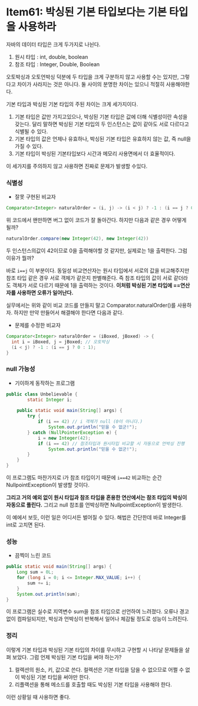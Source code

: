 # Item61: 박싱된 기본 타입보다는 기본 타입을 사용하라

자바의 데이터 타입은 크게 두가지로 나뉜다. 

1. 원시 타입 : int, double, boolean
2. 참조 타입 : Integer, Double, Boolean

오토박싱과 오토언박싱 덕분에 두 타입을 크게 구분하지 않고 사용할 수는 있지만, 그렇다고 차이가 사라지는 것은 아니다. 둘 사이의 분명한 차이는 있으니 적절히 사용해야한다.

기본 타입과 박싱된 기본 타입의 주된 차이는 크게 세가지이다.

1. 기본 타입은 값만 가지고있으나, 박싱된 기본 타입은 값에 더해 식별성이란 속성을 갖는다. 달리 말하면 박싱된 기본 타입의 두 인스턴스는 값이 같아도 서로 다르다고 식별될 수 있다.
2. 기본 타입의 값은 언제나 유효하나, 박싱된 기본 타입은 유효하지 않는 값, 즉 null을 가질 수 있다.
3. 기본 타입이 박싱된 기본타입보다 시간과 메모리 사용면에서 더 효율적이다.

이 세가지를 주의하지 않고 사용하면 진짜로 문제가 발생할 수있다. 



### 식별성

* 잘못 구현된 비교자

```java
Comparator<Integer> naturalOrder = (i, j) -> (i < j) ? -1 : (i == j ? 0 : 1);
```

위 코드에서 왠만하면 버그 없이 코드가 잘 돌아간다. 하지만 다음과 같은 경우 어떻게 될까?

```java
naturalOrder.compare(new Integer(42), new Integer(42))
```

두 인스턴스의값이 42이므로 0을 출력해야할 것 같지만, 실제로는 1을 출력한다. 그럼 이유가 뭘까?

바로 ``i==j`` 이 부분이다. 동일성 비교연산자는 원시 타입에서 서로의 값을 비교해주지만 참조 타입 같은 경우 서로 객체가 같은지 판별해준다. 즉 참조 타입의  값이 서로 같더라도 객체가 서로 다르기 때문에 1을 출력하는 것이다. **이처럼 박싱된 기본 타입에 ==연산자를 사용하면 오류가 일어난다.**

실무에서는 위와 같이 비교 코드를 만들지 말고 Comparator.naturalOrder()를 사용하자. 하지만 만약 만들어서 해결해야 한다면 다음과 같다.

* 문제를 수정한 비교자

```java
Comparator<Integer> naturalOrder = (iBoxed, jBoxed) -> {
  int i = iBoxed, j = jBoxed; // 오토박싱
  (i < j) ? -1 : (i == j ? 0 : 1);
}
```



### null 가능성

* 기이하게 동작하는 프로그램

```java
public class Unbelievable {
		static Integer i;
	
    public static void main(String[] args) {
        try {
            if (i == 42) // i 객체가 null (0이 아니다.)
                System.out.println("믿을 수 없군!");
        } catch (NullPointerException e) {
            i = new Integer(42);
            if (i == 42) // 참조타입과 원시타입 비교할 시 자동으로 언박싱 진행 
                System.out.println("믿을 수 없군!");
        }
    }
}
```

이 프로그램도 마찬가지로 i가 참조 타입이기 때문에 ``i==42`` 비교하는 순간 NullpointException이 발생할 것이다. 

**그리고 거의 예외 없이 원시 타입과 참조 타입을 혼용한 연산에서는 참조 타입의 박싱이 자동으로 풀린다.** 그리고 null 참조를 언박싱하면 NullpointException이 발생한다.

이 예에서 보듯, 이런 일은 어디서든 벌어질 수 있다. 해법은 간단한데 바로 Integer를 int로 고치면 된다.



### 성능

* 끔찍이 느린 코드

```java
public static void main(String[] args) {
	Long sum = 0L;
	for (long i = 0; i <= Integer.MAX_VALUE; i++) {
		sum += i;
	}
	System.out.println(sum);
}
```

이 프로그램은 실수로 지역변수 sum을 참조 타입으로 선언하여 느려졌다. 오류나 경고 없이 컴파일되지만, 박싱과 언박싱이 반복해서 일어나 체감될 정도로  성능이 느려진다.



### 정리

이렇게 기본 타입과 박싱된 기본 타입의 차이를 무시하고 구현할 시 나타날 문제들을 살펴 보았다. 그럼 언제 박싱된 기본 타입을 써야 하는가?

1. 컬렉션의 원소, 키, 값으로 쓴다. 컬렉션은 기본 타입을 담을 수 없으므로 어쩔 수 없이 박싱된 기본 타입을 써야만 한다.
2. 리플랙션을 통해 메소드를 호출할 때도 박싱된 기본 타입을 사용해야 한다.

이런 상황일 때 사용하면 좋다.

